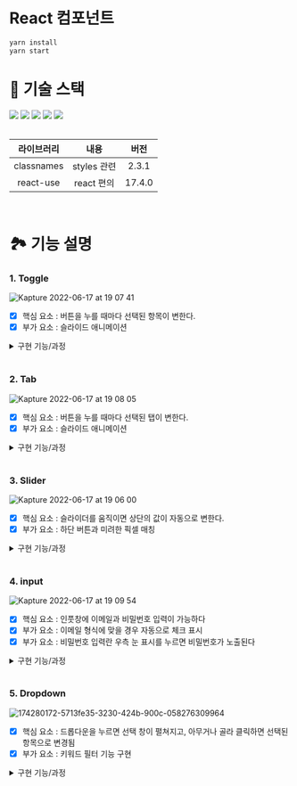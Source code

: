# React 컴포넌트

```bash
yarn install
yarn start
```

# 🔨 기술 스택
<div align="left">
<img src="https://img.shields.io/badge/HTML5-E34F26?style=flat-square&logo=HTML5&logoColor=white"/>
<img src="https://img.shields.io/badge/CSS3-1572B6?style=flat-square&logo=CSS3&logoColor=white"/>
<img src="https://img.shields.io/badge/Sass-CC6699?style=flat-square&logo=Sass&logoColor=white"/>
<img src="https://img.shields.io/badge/TypeScript-3178C6?style=flat-square&logo=TypeScript&logoColor=white"/>
<img src="https://img.shields.io/badge/React-61DAFB?style=flat-square&logo=React&logoColor=white"/>
</div>
<br/>

|라이브러리|내용|버전|
|:---:|:---:|:---:|
| classnames | styles 관련 | 2.3.1 |
| react-use | react 편의 | 17.4.0 |

<br/>

# 🏞 기능 설명

### 1. Toggle
![Kapture 2022-06-17 at 19 07 41](https://user-images.githubusercontent.com/50236673/174277543-202171d8-c56d-4400-b22b-fd4d713a60dd.gif)

- [x] 핵심 요소 : 버튼을 누를 때마다 선택된 항목이 변한다.
- [x] 부가 요소 : 슬라이드 애니메이션

<details>
  <summary>구현 기능/과정</summary>
  <br />

**기능**
- 버튼은 토글 방식으로 작동됨.
- 버튼을 누를 때마다 버튼의 디자인이 변함.
- 버튼을 누르면 선택된 버튼의 글자색은 #606060, 배경색은 #fff 되어야 하고, 선택되지 못한 버튼의 글자색은 #9e9e9e, 배경색은 #cecece 되어야 함.

**구현과정_1**
1. `배경`, `글자`, `흰색 레이어` 순으로 레이어를 쌓아 구현.
2. 버튼을 선택하면 선택한 버튼 `글자` 위로 선택된 영역을 나타낼 `흰색 레이어`를 이동시킴.
3. 구현하고자 했던 선택된 버튼의 글자색 #606060보다 더 밝은 색으로 구현돼서 실패함.

**구현과정_2**
1. 가상 요소 :before, :after를 버튼에 추가함.
2. 버튼이 unchecked일 경우(기본)   
   2.1 :before은 content `기본`로 변경. 왼쪽으로 이동시킴. 배경색은 #fff으로 변경.  
   2.2 :after은 content `상세`로 변경. 왼쪽으로 이동시킴. 글자색을 #9e9e9e로 변경. 배경색은 #cecece으로 변경.
3. 버튼이 checked일 경우(상세)   
   3.1 :before은 content `상세`로 변경. 오른쪽으로 이동시킴. 배경색은 #cecece으로 변경.   
   3.2 :after은 content `기본`로 변경. 왼쪽으로 이동시킴. 글자색을 #9e9e9e로 변경. 배경색은 #fff으로 변경.

</details>

<br />

### 2. Tab
![Kapture 2022-06-17 at 19 08 05](https://user-images.githubusercontent.com/50236673/174277554-2432639f-6e54-4d48-b799-4b7e24a0954c.gif)

- [x] 핵심 요소 : 버튼을 누를 때마다 선택된 탭이 변한다.
- [x] 부가 요소 : 슬라이드 애니메이션

<details>
  <summary>구현 기능/과정</summary>
  <br />

**기능**
- 탭을 선택하면 탭 하단 내용 교체를 위해 선택한 탭의 번호와 이름을 저장함.
- 탭을 선택하면 선택한 탭 글자색은 #303030으로 변경하고, 하단 장식 요소를 선택한 탭 밑으로 옮김.
- 과제로 주어진 탭은 3개이지만 만약 탭이 4개, 5개로 늘어난다면 가정하고 구현함.

**구현과정**
1. 탭의 내용을 담고 있는 `arr`와 `map`을 사용해 생성함.
2. 탭은 input type='radio'와 label을 사용해 구현함.
3. 탭을 선택하면 선택한 탭 번호를 바탕으로 선택한 탭의 글자색을 변경하고 하단 장식요소를 옮김.

</details>

<br />

### 3. Slider
![Kapture 2022-06-17 at 19 06 00](https://user-images.githubusercontent.com/50236673/174277305-14bca815-f2f4-4cb7-a857-810bc82a4de5.gif)

- [x] 핵심 요소 : 슬라이더를 움직이면 상단의 값이 자동으로 변한다.
- [x] 부가 요소 : 하단 버튼과 미려한 픽셀 매칭

<details>
  <summary>구현 기능/과정</summary>
  <br />

**기능**
- input은 type='range'로 받고, `volume`을 1~100 범위의 자연수로 출력함.
- 슬라이더를 움직인 거리를 `volume`에 반영함.
- 하단 버튼을 누르면 해당 버튼에 적힌 숫자를 `volume`에 반영한다.
- 슬라이더가 25% 지점을 지날때 마다 슬라이더 눈금 불이 켜지고 꺼짐.

**구현과정**
1. 슬라이더 눈금은 ul, `li(눈금)`를 사용해 구현
2. useState()를 사용해 `setVolume`을 통해 `volume` 관리.
3. button은 `arr`와 `map`을 사용해 생성함.
3. button에 onClick 이벤트가 발생하면 `setVolume`을 통해 `volume` 값 변경.
4. 눈금은 항상 불이 켜져 있는 1% 지점을 제외하면 4개이므로 현재 `volume` 값을 가져와 계산.
5. 반복문을 통해 `li(눈금)`에 active 클래스명을 붙였다 뗌.

**어려웠던 지점_구현과정 5**
* 1% 지점까지 반복문에 포함시켜 눈금에 불을 켜고 끄려 하니까 75% 지점 불을 끌 때 오류가 남.
* 1% 지점은 언제나 불이 켜져있기 때문에 반복문에서 제외시키고 항상 불이 켜져있도록 코드 변경해 작성함.

</details>

<br />

### 4. input
![Kapture 2022-06-17 at 19 09 54](https://user-images.githubusercontent.com/50236673/174277920-b9f04f69-b4ab-4040-8d96-928707775cea.gif)

- [x] 핵심 요소 : 인풋창에 이메일과 비밀번호 입력이 가능하다
- [x] 부가 요소 : 이메일 형식에 맞을 경우 자동으로 체크 표시
- [x] 부가 요소 : 비밀번호 입력란 우측 눈 표시를 누르면 비밀번호가 노출된다

<details>
  <summary>구현 기능/과정</summary>
  <br />

**기능**
- input으로 이메일과 비밀번호 입력받음.
- 입력받은 이메일을 `checkEmail` 함수로 이메일 유효성 검사를 한다.
- 이메일 유효성 검사는 키 입력이 있을 때마다 한다.
- 이메일 유효성 검사 후 checkEmailState 값 참/거짓 값으로 변경. 변경된 checkEmailState 값을 바탕으로 ‘확인’ 이미지를 회색/민트색으로 변경한다.
- ‘눈’ 이미지를 클릭하면 이미지 색상 회색/민트색으로 변경하고 현재 입력된 비밀번호를 숨기거나 노출한다.

**구현과정**
1. input id='email'에 onKeyUp 이벤트가 발생하면 `checkEmail`함수 실행.
2. `checkEmail` : email 유효성 검사 후, `checkEmailState` 의 `state`, `visible` 값을 변경.   
   2.1 state가 false면 `checkfalse` 클래스명을 붙여 이미지 #cecece 색상으로 변경. true면 `checktrue` 클래스명을 붙여 이미지 #66c4cd 색상으로 변경.   
   2.2 visible이 false면 오류 문구 'Invalid e-mail address' 하단에 추가 출력.
3. input id='password'에 onClick 이벤트가 발생하면 `checkPassword`함수 실행.
4. `checkPassword` : `checkPasswordState` 의 `state`, `visible` 값을 변경.   
   4.1 onClick 이벤트가 발생할 때마다 input type='password', type='text'로 번갈아가며 변경.   
   4.2 input type='password'일 경우, visible은 false.   
   4.3 input type='text'일 경우, visible은 true.   
   4.4 visible 값에 따라 `checktrue`, `checkfalse` 클래스명을 붙여 이미지 색상 변경.

**어려웠던 지점_구현과정 2**
* input id='email'에 유사한 이벤트 2개를 넣어야 했던 점. (키보드 입력이 있을 때마다 유효성 검사, 입력창에 문구가 있는 상태에서 이메일 입력창을 벗어난다면 오류 문구를 하단에 출력)
* checkEmailState를 객체로 변경 후, visible 추가해 해결함.

</details>

<br />

### 5. Dropdown
![174280172-5713fe35-3230-424b-900c-058276309964](https://user-images.githubusercontent.com/50236673/174295015-d21d5c39-5bbc-41b4-951a-67b8d75dfa71.gif)

- [x] 핵심 요소 : 드롭다운을 누르면 선택 창이 펼쳐지고, 아무거나 골라 클릭하면 선택된 항목으로 변경됨
- [x] 부가 요소 : 키워드 필터 기능 구현

<details>
  <summary>구현 기능/과정</summary>
  <br />

**기능**
- 드롭다운을 누르면 선택 창이 펼쳐짐.
- 펼쳐진 선택 창 상단에는 검색창이 있고, 하단에는 검색어를 바탕으로 필터 된 목록이 출력됨.
- 펼쳐진 선택 창에서 항목을 선택하면 드롭다운 내용이 선택한 항목으로 변경되고 선택 창 닫힘.

**구현과정**
1. `dropButton`에 onClick 이벤트가 발생하면 `toggle` 함수 실행하여 `dropContent`에 open 클래스명을 토글 방식으로 추가/삭제
2. 상단 검색창에 onChange 이벤트가 발생한다면 `setQuery`, `handleChange` 함수 실행.
3. `setQuery` : 검색창에 입력받은 쿼리 값을 `getDisplayValue` 함수를 통해 `dropButton`에 출력
4. `handleChange` : 항목이 변경된다면 그 값을 현재 선택된 항목으로 변경.
5. 하단 목록에 onClick 이벤트가 발생한다면 `selectOption` 함수 실행.
6. 하단 목록은 `map`을 사용해 생성함.
7. `selectOption` : 현재 쿼리 값을 없애고, 선택된 항목을 현재 선택된 항목으로 변경. 완료하면 펼쳐진 선택 창 닫음.
8. `filter` : 선택된 항목 중 쿼리가 포함된 항목을 리턴한다. 이때 모든 문자는 소문자로 변경함.

**어려웠던 지점**
* `DropdownSearch`안에서 많은 변수와 함수가 서로 연결되있다보니 순서와 관계를 정리하는데 시간이 오래걸림. `filter`를 넣어야할 지점, 계속 변화되는 값을 관리하는 게 특히 어려웠음.

</details>

